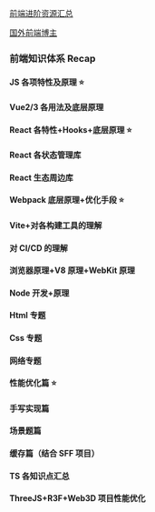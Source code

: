 [前端进阶资源汇总](https://github.com/brickspert/blog/issues/2)

[国外前端博主](https://github.com/brickspert/blog/issues/3)

### 前端知识体系 Recap

#### JS 各项特性及原理 ⭐️

#### Vue2/3 各用法及底层原理

#### React 各特性+Hooks+底层原理 ⭐️

#### React 各状态管理库

#### React 生态周边库

#### Webpack 底层原理+优化手段 ⭐️

#### Vite+对各构建工具的理解

#### 对 CI/CD 的理解

#### 浏览器原理+V8 原理+WebKit 原理

#### Node 开发+原理

#### Html 专题

#### Css 专题

#### 网络专题

#### 性能优化篇 ⭐️

#### 手写实现篇

#### 场景题篇

#### 缓存篇（结合 SFF 项目）

#### TS 各知识点汇总

#### ThreeJS+R3F+Web3D 项目性能优化
